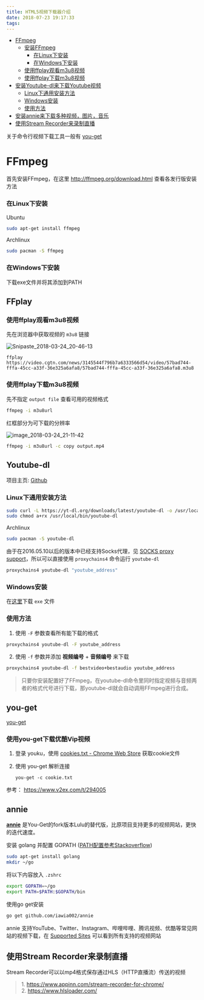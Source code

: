 ```yaml
---
title: HTML5视频下载器介绍
date: 2018-07-23 19:17:33
tags:
---
```

 <!-- more --> 

<!-- TOC -->

- [FFmpeg](#ffmpeg)
    - [安装FFmpeg](#安装ffmpeg)
        - [在Linux下安装](#在linux下安装)
        - [在Windows下安装](#在windows下安装)
    - [使用ffplay观看m3u8视频](#使用ffplay观看m3u8视频)
    - [使用ffplay下载m3u8视频](#使用ffplay下载m3u8视频)
- [安装Youtube-dl来下载Youtube视频](#安装youtube-dl来下载youtube视频)
    - [Linux下通用安装方法](#linux下通用安装方法)
    - [Windows安装](#windows安装)
    - [使用方法](#使用方法)
- [安装annie来下载多种视频，图片，音乐](#安装annie来下载多种视频图片音乐)
- [使用Stream Recorder来录制直播](#使用stream-recorder来录制直播)

<!-- /TOC -->

关于命令行视频下载工具一般有 [you-get](https://github.com/soimort/you-get)


# FFmpeg

首先安装FFmpeg，在这里 http://ffmpeg.org/download.html 查看各发行版安装方法

### 在Linux下安装
Ubuntu

```bash
sudo apt-get install ffmpeg
```

Archlinux

```bash
sudo pacman -S ffmpeg
```

### 在Windows下安装

下载exe文件并将其添加到PATH


## FFplay

### 使用ffplay观看m3u8视频

先在浏览器中获取视频的 `m3u8` 链接

![Snipaste_2018-03-24_20-46-13](https://huyinjiexyz-1251543717.cos.ap-shanghai.myqcloud.com/source/_posts/Linux%E4%B8%8B%E4%B8%80%E4%BA%9BHTML5%E8%A7%86%E9%A2%91%E4%B8%8B%E8%BD%BD%E5%99%A8%E4%BB%8B%E7%BB%8D/1.png)

```
ffplay https://video.cgtn.com/news/3145544f796b7a6333566d54/video/57bad744-fffa-45cc-a33f-36e325a6afa8/57bad744-fffa-45cc-a33f-36e325a6afa8.m3u8
```

### 使用ffplay下载m3u8视频

先不指定 `output file` 查看可用的视频格式

```bash
ffmpeg -i m3u8url
```

红框部分为可下载的分辨率

![image_2018-03-24_21-11-42](https://huyinjiexyz-1251543717.cos.ap-shanghai.myqcloud.com/source/_posts/Linux%E4%B8%8B%E4%B8%80%E4%BA%9BHTML5%E8%A7%86%E9%A2%91%E4%B8%8B%E8%BD%BD%E5%99%A8%E4%BB%8B%E7%BB%8D/2.png)

```bash
ffmpeg -i m3u8url -c copy output.mp4
```


## Youtube-dl

项目主页: [Github](https://github.com/rg3/youtube-dl)

### Linux下通用安装方法

```bash
sudo curl -L https://yt-dl.org/downloads/latest/youtube-dl -o /usr/local/bin/youtube-dl
sudo chmod a+rx /usr/local/bin/youtube-dl
```

Archlinux

```bash
sudo pacman -S youtube-dl
```

由于在2016.05.10以后的版本中已经支持Socks代理，见 [SOCKS proxy support](https://github.com/rg3/youtube-dl/issues/402#issuecomment-218187016)，所以可以直接使用 `proxychains4` 命令运行 `youtube-dl`

```bash
proxychains4 youtube-dl "youtube_address"
```

### Windows安装

在[这里](https://github.com/rg3/youtube-dl#installation)下载 `exe` 文件

### 使用方法

1. 使用 `-F` 参数查看所有能下载的格式

```bash
proxychains4 youtube-dl -F youtube_address
```

2. 使用 `-f` 参数并添加 **视频编号** + **音频编号** 来下载

```bash
proxychains4 youtube-dl -f bestvideo+bestaudio youtube_address
```

> 只要你安装配置好了FFmpeg，在youtube-dl命令里同时指定视频与音频两者的格式代号进行下载，那youtube-dl就会自动调用FFmpeg进行合成。


## you-get
[you-get](https://github.com/soimort/you-get)

### 使用you-get下载优酷Vip视频
1. 登录 youku，使用 [cookies.txt - Chrome Web Store](https://chrome.google.com/webstore/detail/cookiestxt/njabckikapfpffapmjgojcnbfjonfjfg?hl=en) 获取cookie文件

2. 使用 you-get 解析连接

    ```
    you-get -c cookie.txt
    ```   

参考： https://www.v2ex.com/t/294005


## annie

[**annie**](https://github.com/iawia002/annie) 是You-Get的fork版本Lulu的替代版，比原项目支持更多的视频网站，更快的迭代速度。

安装 golang 并配置 GOPATH ([PATH配置参考Stackoverflow](https://stackoverflow.com/questions/20628918/cannot-download-gopath-not-set?utm_medium=organic&utm_source=google_rich_qa&utm_campaign=google_rich_qa))

```bash
sudo apt-get install golang
mkdir ~/go
```

将以下内容放入 `.zshrc`

```bash
export GOPATH=~/go
export PATH=$PATH:$GOPATH/bin
```

使用go get安装

```bash
go get github.com/iawia002/annie
```

annie 支持YouTube、Twitter、Instagram、哔哩哔哩、腾讯视频、优酷等常见网站的视频下载，在 [Supported Sites](https://github.com/iawia002/annie#supported-sites) 可以看到所有支持的视频网站

## 使用Stream Recorder来录制直播
Stream Recorder可以以mp4格式保存通过HLS（HTTP直播流）传送的视频

> 1\. https://www.appinn.com/stream-recorder-for-chrome/  
> 2\. https://www.hlsloader.com/